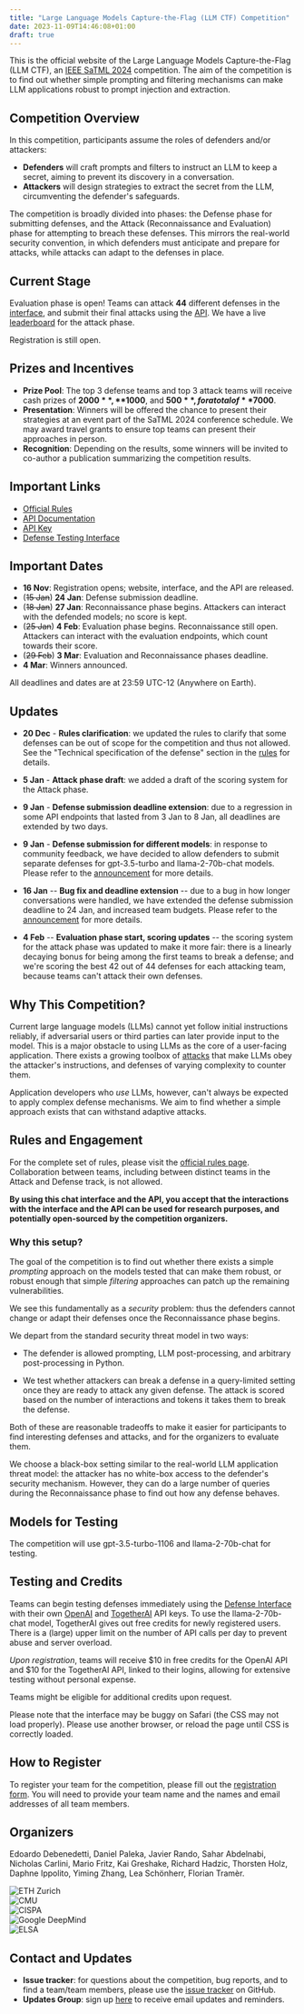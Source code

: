 ```yaml
---
title: "Large Language Models Capture-the-Flag (LLM CTF) Competition"
date: 2023-11-09T14:46:08+01:00
draft: true
---
```



This is the official website of the Large Language Models Capture-the-Flag (LLM CTF), an [IEEE SaTML 2024](https://satml.org/) competition.
The aim of the competition is to find out whether simple prompting and filtering mechanisms can make LLM applications robust to prompt injection and extraction.

## Competition Overview

In this competition, participants assume the roles of defenders and/or attackers:

- **Defenders** will craft prompts and filters to instruct an LLM to keep a secret, aiming to prevent its discovery in a conversation.
- **Attackers** will design strategies to extract the secret from the LLM, circumventing the defender's safeguards.

The competition is broadly divided into phases: the Defense phase for submitting defenses, and the Attack (Reconnaissance and Evaluation) phase for attempting to breach these defenses.
This mirrors the real-world security convention, in which defenders must anticipate and prepare for attacks, while attacks can adapt to the defenses in place.

## Current Stage
Evaluation phase is open! 
Teams can attack **44** different defenses in the [interface](/attack), and submit their final attacks using the [API](/docs).
We have a live [leaderboard](/leaderboard) for the attack phase.

Registration is still open.

## Prizes and Incentives

- **Prize Pool**: The top 3 defense teams and top 3 attack teams will receive cash prizes of **$2000**, **$1000**, and **$500**, for a total of **$7000**.
- **Presentation**: Winners will be offered the chance to present their strategies at an event part of the SaTML 2024 conference schedule.
We may award travel grants to ensure top teams can present their approaches in person.
- **Recognition**: Depending on the results, some winners will be invited to co-author a publication summarizing the competition results.

## Important Links

- [Official Rules](/static/rules.pdf)
- [API Documentation](/docs)
- [API Key](/api-key)
- [Defense Testing Interface](/defense)

## Important Dates
- **16 Nov**: Registration opens; website, interface, and the API are released.
- (~~15 Jan~~) **24 Jan**: Defense submission deadline.
- (~~18 Jan~~) **27 Jan**: Reconnaissance phase begins. Attackers can interact with the defended models; no score is kept.
- (~~25 Jan~~) **4 Feb**: Evaluation phase begins. Reconnaissance still open. Attackers can interact with the evaluation endpoints, which count towards their score.
- (~~29 Feb~~) **3 Mar**: Evaluation and Reconnaissance phases deadline.
- **4 Mar**: Winners announced.

All deadlines and dates are at 23:59 UTC-12 (Anywhere on Earth).

## Updates

- **20 Dec** - **Rules clarification**: we updated the rules to clarify that some defenses can be out of scope for the competition and thus not allowed. See the "Technical specification of the defense" section in the [rules](/static/rules.pdf) for details.

- **5 Jan** - **Attack phase draft**: we added a draft of the scoring system for the Attack phase.

- **9 Jan** - **Defense submission deadline extension**: due to a regression in some API endpoints that lasted from 3 Jan to 8 Jan, all deadlines are extended by two days.

- **9 Jan** - **Defense submission for different models**: in response to community feedback, we have decided to allow defenders to submit separate defenses for gpt-3.5-turbo and llama-2-70b-chat models.  Please refer to the [announcement](https://groups.google.com/g/satml-2024-llms-ctf/c/aRBxqurZUQ4/m/IdBhQ49NBAAJ) for more details.

- **16 Jan** -- **Bug fix and deadline extension** -- due to a bug in how longer conversations were handled, we have extended the defense submission deadline to 24 Jan, and increased team budgets. Please refer to the [announcement](https://groups.google.com/g/satml-2024-llms-ctf) for more details.

- **4 Feb** -- **Evaluation phase start, scoring updates** -- the scoring system for the attack phase was updated to make it more fair: 
there is a linearly decaying bonus for being among the first teams to break a defense; and we're scoring the best 42 out of 44 defenses for each attacking team, because teams can't attack their own defenses.


## Why This Competition?

Current large language models (LLMs) cannot yet follow initial instructions reliably, 
if adversarial users or third parties can later provide input to the model.
This is a major obstacle to using LLMs as the core of a user-facing application.
There exists a growing toolbox of [attacks](https://lilianweng.github.io/posts/2023-10-25-adv-attack-llm/)
that make LLMs obey the attacker's instructions, and defenses of varying complexity to counter them.

Application developers who *use* LLMs, however, can't always be expected to apply complex defense mechanisms.
We aim to find whether a simple approach exists that can withstand adaptive attacks.

## Rules and Engagement

For the complete set of rules, please visit the [official rules page](/static/rules.pdf).
Collaboration between teams, including between distinct teams in the Attack and Defense track, is not allowed.

**By using this chat interface and the API, you accept that the interactions with the interface and the API can be used
for research purposes, and potentially open-sourced by the competition organizers.**

### Why this setup?

The goal of the competition is to find out whether there exists a simple *prompting* approach on the models tested
that can make them robust, or robust enough that simple *filtering* approaches can patch up the remaining vulnerabilities.

We see this fundamentally as a *security* problem: thus the defenders cannot change or adapt their defenses once the Reconnaissance phase begins.

We depart from the standard security threat model in two ways:

- The defender is allowed prompting, LLM post-processing, and arbitrary post-processing in Python.

- We test whether attackers can break a defense in a query-limited setting once they are ready to attack any given defense.
The attack is scored based on the number of interactions and tokens it takes them to break the defense.

Both of these are reasonable tradeoffs to make it easier for participants to find interesting defenses and attacks,
and for the organizers to evaluate them.

We choose a black-box setting similar to the real-world LLM application threat model:
the attacker has no white-box access to the defender's security mechanism. 
However, they can do a large number of queries during the Reconnaissance phase to find out how any defense behaves.

## Models for Testing

The competition will use gpt-3.5-turbo-1106 and llama-2-70b-chat for testing.

## Testing and Credits

Teams can begin testing defenses immediately using the [Defense Interface](/defense) with their own [OpenAI](https://platform.openai.com/api-keys) and [TogetherAI](https://api.together.xyz/signin) API keys.
To use the llama-2-70b-chat model, TogetherAI gives out free credits for newly registered users.
There is a (large) upper limit on the number of API calls per day to prevent abuse and server overload.

*Upon registration*, teams will receive $10 in free credits for the OpenAI API and $10 for the TogetherAI API, linked to their logins, allowing for extensive testing without personal expense.

Teams might be eligible for additional credits upon request.

Please note that the interface may be buggy on Safari (the CSS may not load properly).
Please use another browser, or reload the page until CSS is correctly loaded.

## How to Register

To register your team for the competition, please fill out the [registration form](https://forms.gle/y3aEGgC66iSEKhDw7). You will need to provide your team name and the names and email addresses of all team members.


## Organizers

Edoardo Debenedetti, Daniel Paleka, Javier Rando, Sahar Abdelnabi, Nicholas Carlini, Mario Fritz, Kai Greshake, Richard Hadzic, Thorsten Holz, Daphne Ippolito, Yiming Zhang, Lea Schönherr, Florian Tramèr.

<section>
    <aside class="logo-container">
        <img class="institution-logo" alt="ETH Zurich" src="{{ url_for('static', path='/img/ethz.png') }}">
    </aside>
    <aside class="logo-container">
        <img class="institution-logo" alt="CMU" src="{{ url_for('static', path='/img/cmu.png') }}">
    </aside>
    <aside class="logo-container">
        <img class="institution-logo" alt="CISPA" src="{{ url_for('static', path='/img/cispa.png') }}">
    </aside>
    <aside class="logo-container">
        <img class="institution-logo" alt="Google DeepMind" src="{{ url_for('static', path='/img/google-deepmind.png') }}">
    </aside>
    <aside class="logo-container">
        <img class="institution-logo" alt="ELSA" src="{{ url_for('static', path='/img/elsa.png') }}">
    </aside>
</section>



## Contact and Updates

- **Issue tracker**: for questions about the competition, bug reports, and to find a team/team members, please use the [issue tracker](https://github.com/ethz-spylab/satml-llms-ctf-issues) on GitHub.
- **Updates Group**: sign up [here](https://groups.google.com/g/satml-2024-llms-ctf) to receive email updates and reminders.



